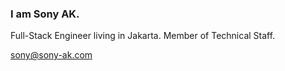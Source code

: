### I am Sony AK.

Full-Stack Engineer living in Jakarta. Member of Technical Staff.

sony@sony-ak.com
